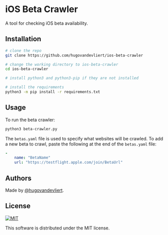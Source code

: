 # iOS Beta Crawler

A tool for checking iOS beta availability.

## Installation

```bash
# clone the repo
git clone https://github.com/hugovandevliert/ios-beta-crawler

# change the working directory to ios-beta-crawler
cd ios-beta-crawler

# install python3 and python3-pip if they are not installed

# install the requirements
python3 -m pip install -r requirements.txt
```

<!-- Disabled as long as this repo is private -->
<!-- [![Open in Cloud Shell](https://gstatic.com/cloudssh/images/open-btn.png)](https://console.cloud.google.com/cloudshell/open?git_repo=https://github.com/hugovandevliert/ios-beta-crawler&tutorial=README.md) -->

## Usage

To run the beta crawler:

```bash
python3 beta-crawler.py
```

The `betas.yaml` file is used to specify what websites will be crawled.
To add a new beta to crawl, paste the following at the end of the `betas.yaml` file:

```yaml
-
    name: "BetaName"
    url: "https://testflight.apple.com/join/BetaUrl"
```

## Authors

Made by [@hugovandevliert](https://github.com/hugovandevliert).

## License

[![MIT](https://img.shields.io/cocoapods/l/AFNetworking.svg?style=style&label=License&maxAge=2592000)](LICENSE)

This software is distributed under the MIT license.
